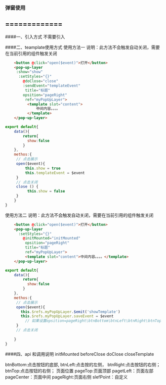 <!--
 * @Description: 
 * @Version: 1.0
 * @Autor: hehaishen
 * @LastEditors: hehaishen
 * @Date: 2021-07-24 15:37:02
 * @LastEditTime: 2021-09-09 10:00:59
-->
### 弹窗使用
=============
-------------
####一、引入方式
   不需要引入

####二、teamplate使用方式
使用方法一
 说明：此方法不会触发自动关闭，需要在当前引用的组件触发关闭
```` html
    <button @click="open($event)">打开</button>
    <pop-up-layer 
     :show="show"
      :setStyles="{}"
        @doClose="close"
        :sendEvent="templateEvent"
         title="标题"
        opsition="pageRight"
         ref="myPopUpLayer">
          <template slot="content">
              中间内容。。。。
          </template>
    </pop-up-layer>
````

 ````js es5 es6
 export default{
     data(){
         return{
           show:false 
         }
     },
     methos:{
      // 点击展示
      open($event){
          this.show = true
          this.templateEvent = $event
      }  
      // 点击关闭
      close () {
           this.show = false
      }
     }
 }
 ````
 使用方法二
 说明：此方法不会触发自动关闭，需要在当前引用的组件触发关闭
```` html
    <button @click="open($event)">打开</button>
    <pop-up-layer 
      :setStyles="{}"
        @initMounted="initMounted"
         opsition="pageRight"
         title="标题"
         ref="myPopUpLayer">
         <template slot="content">中间内容。。。。</template>
    </pop-up-layer>
````
 ````js es5 es6
 export default{
     data(){
         return{
           show:false 
         }
     },
     methos:{
      // 点击展示
      open($event){
        this.$refs.myPopUpLayer.$emit('showTemplate')
        this.$refs.myPopUpLayer.saveEvent = $event
          // 如果设置opsition=pageRight\btnBottom\btnLeft\btnRight\btnTop 需要传入$event
      }  
      // 点击关闭
    
     }
 }
 ````
####四、api 和调用说明
initMounted 
beforeClose
doClose
closeTemplate

btnBottom:点击按钮的底部,
btnLeft:点击按的左侧，
btnRight:点击按钮的右侧；
btnTop:点击按钮的右侧； 
页面位置
pageTop:页面顶部
pagetLeft：页面左部
pageCenter：页面中间
pageRight:页面右侧
slefPoint：自定义


